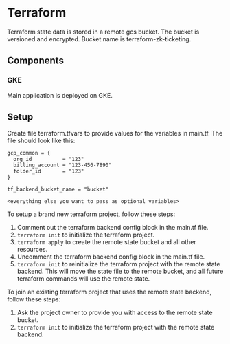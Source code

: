 # Terraform

Terraform state data is stored in a remote gcs bucket. The bucket is versioned and encrypted. Bucket name is terraform-zk-ticketing.

## Components

### GKE

Main application is deployed on GKE.

## Setup

Create file terraform.tfvars to provide values for the variables in main.tf. The file should look like this:

```
gcp_common = {
  org_id          = "123"
  billing_account = "123-456-7890"
  folder_id       = "123"
}

tf_backend_bucket_name = "bucket"

<everything else you want to pass as optional variables>
```

To setup a brand new terraform project, follow these steps:

1. Comment out the terraform backend config block in the main.tf file.
2. `terraform init` to initialize the terraform project.
3. `terraform apply` to create the remote state bucket and all other resources.
4. Uncomment the terraform backend config block in the main.tf file.
5. `terraform init` to reinitialize the terraform project with the remote state backend. This will move the state file to the remote bucket, and all future terraform commands will use the remote state.

To join an existing terraform project that uses the remote state backend, follow these steps:

1. Ask the project owner to provide you with access to the remote state bucket.
2. `terraform init` to initialize the terraform project with the remote state backend.
